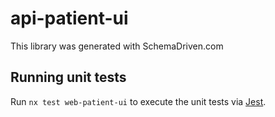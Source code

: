 
# api-patient-ui

This library was generated with SchemaDriven.com

## Running unit tests

Run `nx test web-patient-ui` to execute the unit tests via [Jest](https://jestjs.io).

